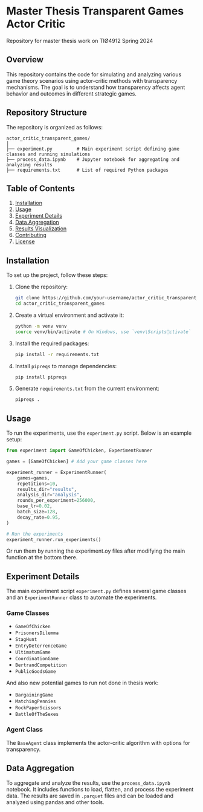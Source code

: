 # Master Thesis Transparent Games Actor Critic

Repository for master thesis work on TIØ4912 Spring 2024

## Overview

This repository contains the code for simulating and analyzing various game theory scenarios using actor-critic methods with transparency mechanisms. The goal is to understand how transparency affects agent behavior and outcomes in different strategic games.

## Repository Structure

The repository is organized as follows:

```
actor_critic_transparent_games/
│
├── experiment.py         # Main experiment script defining game classes and running simulations
├── process_data.ipynb    # Jupyter notebook for aggregating and analyzing results
├── requirements.txt      # List of required Python packages
```

## Table of Contents

1. [Installation](#installation)
2. [Usage](#usage)
3. [Experiment Details](#experiment-details)
4. [Data Aggregation](#data-aggregation)
5. [Results Visualization](#results-visualization)
6. [Contributing](#contributing)
7. [License](#license)

## Installation

To set up the project, follow these steps:

1. Clone the repository:

   ```bash
   git clone https://github.com/your-username/actor_critic_transparent_games.git
   cd actor_critic_transparent_games
   ```

2. Create a virtual environment and activate it:

   ```bash
   python -m venv venv
   source venv/bin/activate # On Windows, use `venv\Scriptsctivate`
   ```

3. Install the required packages:

   ```bash
   pip install -r requirements.txt
   ```

4. Install `pipreqs` to manage dependencies:

   ```bash
   pip install pipreqs
   ```

5. Generate `requirements.txt` from the current environment:
   ```bash
   pipreqs .
   ```

## Usage

To run the experiments, use the `experiment.py` script. Below is an example setup:

```python
from experiment import GameOfChicken, ExperimentRunner

games = [GameOfChicken] # Add your game classes here

experiment_runner = ExperimentRunner(
    games=games,
    repetitions=10,
    results_dir="results",
    analysis_dir="analysis",
    rounds_per_experiment=256000,
    base_lr=0.02,
    batch_size=128,
    decay_rate=0.95,
)

# Run the experiments
experiment_runner.run_experiments()
```

Or run them by running the experiment.oy files after modifying the main function at the bottom there.

## Experiment Details

The main experiment script `experiment.py` defines several game classes and an `ExperimentRunner` class to automate the experiments.

### Game Classes

- `GameOfChicken`
- `PrisonersDilemma`
- `StagHunt`
- `EntryDeterrenceGame`
- `UltimatumGame`
- `CoordinationGame`
- `BertrandCompetition`
- `PublicGoodsGame`

And also new potential games to run not done in thesis work:

- `BargainingGame`
- `MatchingPennies`
- `RockPaperScissors`
- `BattleOfTheSexes`

### Agent Class

The `BaseAgent` class implements the actor-critic algorithm with options for transparency.

## Data Aggregation

To aggregate and analyze the results, use the `process_data.ipynb` notebook. It includes functions to load, flatten, and process the experiment data. The results are saved in `.parquet` files and can be loaded and analyzed using pandas and other tools.
